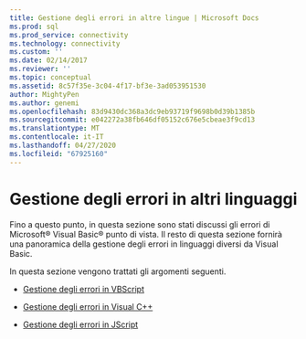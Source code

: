 ```yaml
---
title: Gestione degli errori in altre lingue | Microsoft Docs
ms.prod: sql
ms.prod_service: connectivity
ms.technology: connectivity
ms.custom: ''
ms.date: 02/14/2017
ms.reviewer: ''
ms.topic: conceptual
ms.assetid: 8c57f35e-3c04-4f17-bf3e-3ad053951530
author: MightyPen
ms.author: genemi
ms.openlocfilehash: 83d9430dc368a3dc9eb93719f9698b0d39b1385b
ms.sourcegitcommit: e042272a38fb646df05152c676e5cbeae3f9cd13
ms.translationtype: MT
ms.contentlocale: it-IT
ms.lasthandoff: 04/27/2020
ms.locfileid: "67925160"
---
```

# <a name="handling-errors-in-other-languages"></a>Gestione degli errori in altri linguaggi
Fino a questo punto, in questa sezione sono stati discussi gli errori di Microsoft® Visual Basic® punto di vista. Il resto di questa sezione fornirà una panoramica della gestione degli errori in linguaggi diversi da Visual Basic.  
  
 In questa sezione vengono trattati gli argomenti seguenti.  
  
-   [Gestione degli errori in VBScript](../../../ado/guide/data/handling-errors-in-vbscript.md)  
  
-   [Gestione degli errori in Visual C++](../../../ado/guide/data/handling-errors-in-visual-c.md)  
  
-   [Gestione degli errori in JScript](../../../ado/guide/data/handling-errors-in-jscript.md)
